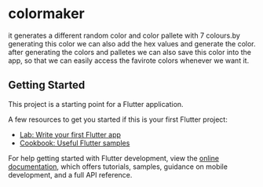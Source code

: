# colormaker

it generates a different random color and color pallete with 7 colours.by generating this color we can also add the hex values and generate the color. after generating the colors and palletes we can also save this color into the app, so that we can easily access the favirote colors whenever we want it.

## Getting Started

This project is a starting point for a Flutter application.

A few resources to get you started if this is your first Flutter project:

- [Lab: Write your first Flutter app](https://docs.flutter.dev/get-started/codelab)
- [Cookbook: Useful Flutter samples](https://docs.flutter.dev/cookbook)

For help getting started with Flutter development, view the
[online documentation](https://docs.flutter.dev/), which offers tutorials,
samples, guidance on mobile development, and a full API reference.
